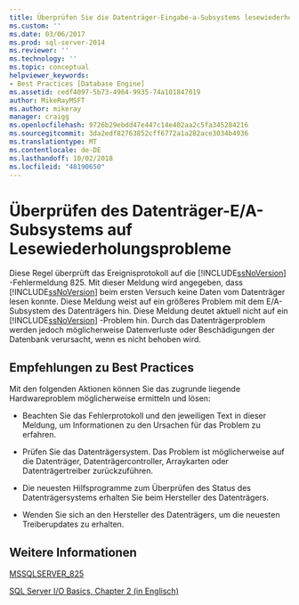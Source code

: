 ```yaml
---
title: Überprüfen Sie die Datenträger-Eingabe-a-Subsystems lesewiederholungsprobleme | Microsoft-Dokumentation
ms.custom: ''
ms.date: 03/06/2017
ms.prod: sql-server-2014
ms.reviewer: ''
ms.technology: ''
ms.topic: conceptual
helpviewer_keywords:
- Best Practices [Database Engine]
ms.assetid: cedf4097-5b73-4964-9935-74a101847019
author: MikeRayMSFT
ms.author: mikeray
manager: craigg
ms.openlocfilehash: 9726b29ebdd47e447c14e402aa2c5fa345284216
ms.sourcegitcommit: 3da2edf82763852cff6772a1a282ace3034b4936
ms.translationtype: MT
ms.contentlocale: de-DE
ms.lasthandoff: 10/02/2018
ms.locfileid: "48190650"
---
```

# <a name="check-disk-input-output-subsystem-for-read-retry-problems"></a>Überprüfen des Datenträger-E/A-Subsystems auf Lesewiederholungsprobleme
  Diese Regel überprüft das Ereignisprotokoll auf die [!INCLUDE[ssNoVersion](../../includes/ssnoversion-md.md)] -Fehlermeldung 825. Mit dieser Meldung wird angegeben, dass [!INCLUDE[ssNoVersion](../../includes/ssnoversion-md.md)] beim ersten Versuch keine Daten vom Datenträger lesen konnte. Diese Meldung weist auf ein größeres Problem mit dem E/A-Subsystem des Datenträgers hin. Diese Meldung deutet aktuell nicht auf ein [!INCLUDE[ssNoVersion](../../includes/ssnoversion-md.md)] -Problem hin. Durch das Datenträgerproblem werden jedoch möglicherweise Datenverluste oder Beschädigungen der Datenbank verursacht, wenn es nicht behoben wird.  
  
## <a name="best-practices-recommendations"></a>Empfehlungen zu Best Practices  
 Mit den folgenden Aktionen können Sie das zugrunde liegende Hardwareproblem möglicherweise ermitteln und lösen:  
  
-   Beachten Sie das Fehlerprotokoll und den jeweiligen Text in dieser Meldung, um Informationen zu den Ursachen für das Problem zu erfahren.  
  
-   Prüfen Sie das Datenträgersystem. Das Problem ist möglicherweise auf die Datenträger, Datenträgercontroller, Arraykarten oder Datenträgertreiber zurückzuführen.  
  
-   Die neuesten Hilfsprogramme zum Überprüfen des Status des Datenträgersystems erhalten Sie beim Hersteller des Datenträgers.  
  
-   Wenden Sie sich an den Hersteller des Datenträgers, um die neuesten Treiberupdates zu erhalten.  
  
## <a name="for-more-information"></a>Weitere Informationen  
 [MSSQLSERVER_825](../errors-events/mssqlserver-825-database-engine-error.md)  
  
 [SQL Server I/O Basics, Chapter 2 (in Englisch)](http://go.microsoft.com/fwlink/?linkid=69370)  
  
  

